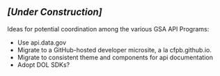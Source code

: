 *[Under Construction]*
-------------

Ideas for potential coordination among the various GSA API Programs:
* Use api.data.gov
* Migrate to a GitHub-hosted developer microsite, a la cfpb.github.io.
* Migrate to consistent theme and components for api documentation 
* Adopt DOL SDKs?  
